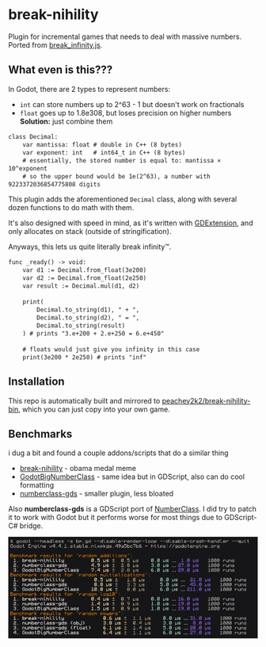 # break-nihility
Plugin for incremental games that needs to deal with massive numbers. Ported from [break_infinity.js](https://github.com/Patashu/break_infinity.js/).

## What even is this???
In Godot, there are 2 types to represent numbers:
- `int` can store numbers up to 2^63 - 1 but doesn't work on fractionals
- `float` goes up to 1.8e308, but loses precision on higher numbers
**Solution:** just combine them

```gdscript
class Decimal:
    var mantissa: float # double in C++ (8 bytes)
    var exponent: int   # int64_t in C++ (8 bytes)
    # essentially, the stored number is equal to: mantissa × 10^exponent
    # so the upper bound would be 1e(2^63), a number with 9223372036854775808 digits
```

This plugin adds the aforementioned `Decimal` class, along with several dozen functions to do math with them.

It's also designed with speed in mind, as it's written with [GDExtension](https://docs.godotengine.org/en/4.4/tutorials/scripting/gdextension/what_is_gdextension.html), and only allocates on stack (outside of stringification).

Anyways, this lets us quite literally break infinity™️.
```gdscript
func _ready() -> void:
    var d1 := Decimal.from_float(3e200)
    var d2 := Decimal.from_float(2e250)
    var result := Decimal.mul(d1, d2)

    print(
        Decimal.to_string(d1), " + ",
        Decimal.to_string(d2), " = ",
        Decimal.to_string(result)
    ) # prints "3.e+200 + 2.e+250 = 6.e+450"

    # floats would just give you infinity in this case
    print(3e200 * 2e250) # prints "inf"
```

## Installation
This repo is automatically built and mirrored to [peachey2k2/break-nihility-bin](https://github.com/peachey2k2/break-nihility-bin), which you can just copy into your own game.

## Benchmarks
i dug a bit and found a couple addons/scripts that do a similar thing
- [break-nihility](https://github.com/peachey2k2/break-nihility) - obama medal meme
- [GodotBigNumberClass](https://github.com/ChronoDK/GodotBigNumberClass) - same idea but in GDScript, also can do cool formatting
- [numberclass-gds](https://github.com/SWCreeperKing/numberclass-gds) - smaller plugin, less bloated

Also **numberclass-gds** is a GDScript port of [NumberClass](https://github.com/SWCreeperKing/NumberClass). I did try to patch it to work with Godot but it performs worse for most things due to GDScript-C# bridge.

![image](images/benchmark.png)
